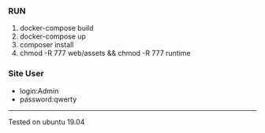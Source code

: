 <h3>RUN</h3>
<ol>
    <li>docker-compose build</li>
    <li>docker-compose up</li>
    <li>composer install</li>
    <li>chmod -R 777 web/assets && chmod -R 777 runtime </li>
</ol>


<h3>Site User</h3>
<ul>
    <li>login:Admin</li>
    <li>password:qwerty</li>
</ul>
<hr>
Tested on ubuntu 19.04
